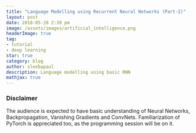 ```yaml
---
title: "Language Modelling using Recurrent Neural Networks (Part-2)"
layout: post
date: 2018-05-28 2:39 pm
image: /assets/images/artificial_intelligence.png
headerImage: true
tag:
- tutorial
- deep learning
star: true
category: blog
author: sleebapaul
description: Language modelling using basic RNN
mathjax: true
---
```


### Disclaimer
The audience is expected to have basic understanding of Neural Networks, Backpropagation, Vanishing Gradients and ConvNets. Familiarization of PyTorch is appreciated too, as the programming session will be on it.


